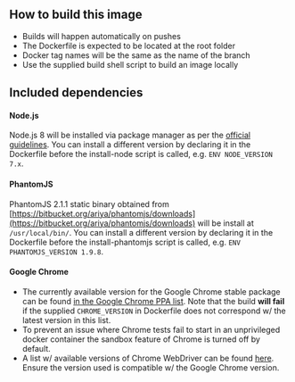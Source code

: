 ## How to build this image

* Builds will happen automatically on pushes
* The Dockerfile is expected to be located at the root folder
* Docker tag names will be the same as the name of the branch
* Use the supplied build shell script to build an image locally

## Included dependencies

#### Node.js

Node.js 8 will be installed via package manager as per the [official guidelines](https://nodejs.org/en/download/package-manager/#debian-and-ubuntu-based-linux-distributions). You can install a different version by declaring it in the Dockerfile before the install-node script is called, e.g. `ENV NODE_VERSION 7.x`.

#### PhantomJS

PhantomJS 2.1.1 static binary obtained from [https://bitbucket.org/ariya/phantomjs/downloads](https://bitbucket.org/ariya/phantomjs/downloads) will be install at `/usr/local/bin/`. You can install a different version by declaring it in the Dockerfile before the install-phantomjs script is called, e.g. `ENV PHANTOMJS_VERSION 1.9.8`.

#### Google Chrome

* The currently available version for the Google Chrome stable package can be found [in the Google Chrome PPA list](https://www.ubuntuupdates.org/package/google_chrome/stable/main/base/google-chrome-stable). Note that the build **will fail** if the supplied `CHROME_VERSION` in Dockerfile does not correspond w/ the latest version in this list.
* To prevent an issue where Chrome tests fail to start in an unprivileged docker container the sandbox feature of Chrome is turned off by default.
* A list w/ available versions of Chrome WebDriver can be found [here](https://sites.google.com/a/chromium.org/chromedriver/downloads). Ensure the version used is compatible w/ the Google Chrome version.
